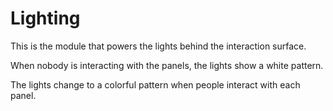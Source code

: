 # Lighting

This is the module that powers the lights behind the interaction surface.

When nobody is interacting with the panels, the lights show a white pattern.

The lights change to a colorful pattern when people interact with each panel.

